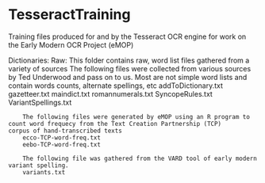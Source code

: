 TesseractTraining
=================

Training files produced for and by the Tesseract OCR engine for work on the Early Modern OCR Project (eMOP)


Dictionaries:
	Raw: This folder contains raw, word list files gathered from a variety of sources
		The following files were collected from various sources by Ted Underwood and pass on to us. Most are not simple word lists and 		contain words counts, alternate spellings, etc
		addToDictionary.txt
		gazetteer.txt
		maindict.txt
		romannumerals.txt
		SyncopeRules.txt
		VariantSpellings.txt
		
		The following files were generated by eMOP using an R program to count word frequecy from the Text Creation Partnership (TCP) 		corpus of hand-transcribed texts 
		ecco-TCP-word-freq.txt
		eebo-TCP-word-freq.txt
		
		The following file was gathered from the VARD tool of early modern variant spelling.
		variants.txt


